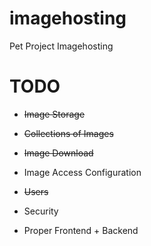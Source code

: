 # imagehosting
Pet Project Imagehosting
# TODO
* ~~Image Storage~~
* ~~Collections of Images~~
* ~~Image Download~~
* Image Access Configuration


* ~~Users~~
* Security
* Proper Frontend + Backend



